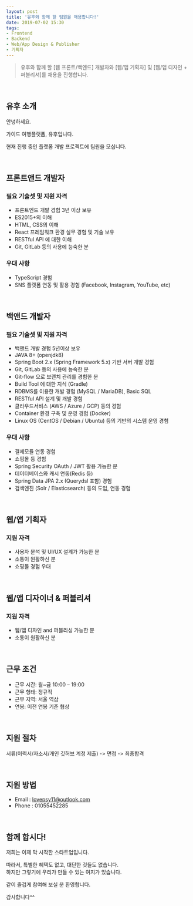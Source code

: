 ```yaml
---
layout: post
title: '유후와 함께 할 팀원을 채용합니다!'
date: 2019-07-02 15:30
tags:
- Frontend
- Backend
- Web/App Design & Publisher
- 기획자
---
```

 
> 유후와 함께 할 [웹 프론트/백엔드] 개발자와 [웹/앱 기획자] 및 [웹/앱 디자인 + 퍼블리셔]를 채용을 진행합니다.

<br/>

## 유후 소개

안녕하세요.

가이드 여행플랫폼, 유후입니다.

현재 진행 중인 플랫폼 개발 프로젝트에 팀원을 모십니다.

<br/>

## 프론트앤드 개발자

### 필요 기술셋 및 지원 자격
- 프론트엔드 개발 경험 3년 이상 보유
- ES2015+의 이해
- HTML, CSS의 이해
- React 프레임워크 환경 실무 경험 및 기술 보유
- RESTful API 에 대한 이해
- Git, GitLab 등의 사용에 능숙한 분

### 우대 사항
- TypeScript 경험
- SNS 플랫폼 연동 및 활용 경험 (Facebook, Instagram, YouTube, etc)

<br/>

## 백앤드 개발자

### 필요 기술셋 및 지원 자격
- 백앤드 개발 경험 5년이상 보유
- JAVA 8+ (openjdk8)
- Spring Boot 2.x (Spring Framework 5.x) 기반 서버 개발 경험
- Git, GitLab 등의 사용에 능숙한 분
- Git-flow 으로 브랜치 관리를 경험한 분
- Build Tool 에 대한 지식 (Gradle)
- RDBMS를 이용한 개발 경험 (MySQL / MariaDB), Basic SQL
- RESTful API 설계 및 개발 경험
- 클라우드서비스 (AWS / Azure / GCP) 등의 경험
- Container 환경 구축 및 운영 경험 (Docker)
- Linux OS (CentOS / Debian / Ubuntu) 등의 기반의 시스템 운영 경험

### 우대 사항
- 결제모듈 연동 경험
- 쇼핑몰 등 경험
- Spring Security OAuth / JWT 활용 가능한 분
- 데이터베이스와 캐시 연동(Redis 등)
- Spring Data JPA 2.x (Querydsl 포함) 경험
- 검색엔진 (Solr / Elasticsearch) 등의 도입, 연동 경험

<br/>

## 웹/앱 기획자

### 지원 자격
- 사용자 분석 및 UI/UX 설계가 가능한 분
- 소통이 원활하신 분
- 쇼핑몰 경험 우대

<br/>

## 웹/앱 디자이너 & 퍼블리셔

### 지원 자격
- 웹/앱 디자인 and 퍼블리싱 가능한 분
- 소통이 원활하신 분

<br/>

## 근무 조건

- 근무 시간: 월~금 10:00 – 19:00 
- 근무 형태: 정규직 
- 근무 지역: 서울 역삼 
- 연봉: 이전 연봉 기준 협상 

<br/>

## 지원 절차

서류(이력서/자소서/개인 깃허브 계정 제출) -> 면접 -> 최종합격

<br/>

## 지원 방법

- Email : lovepsy11@outlook.com
- Phone : 01055452285

<br/>

## 함께 합시다!

저희는 이제 막 시작한 스타트업입니다.

따라서, 특별한 혜택도 없고, 대단한 것들도 없습니다.<br/>
하지만 그렇기에 우리가 만들 수 있는 여지가 있습니다.

같이 즐겁게 참여해 보실 분 환영합니다.

감사합니다^^ 
